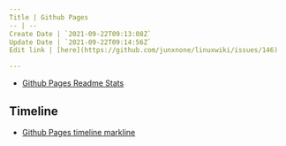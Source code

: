 ```yaml
---
Title | Github Pages
-- | --
Create Date | `2021-09-22T09:13:08Z`
Update Date | `2021-09-22T09:14:56Z`
Edit link | [here](https://github.com/junxnone/linuxwiki/issues/146)

---
```

- [Github Pages Readme Stats](./Github_Pages_Readme_Stats)

## Timeline
- [Github Pages timeline markline](./Github_Pages_timeline_markline)

